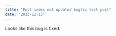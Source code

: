 ```yaml
---
title: "Post index not updated bugfix test post"
date: "2013-12-13"
---
```


<div class="content">
<p>Looks like this bug is fixed.</p>
</div>
